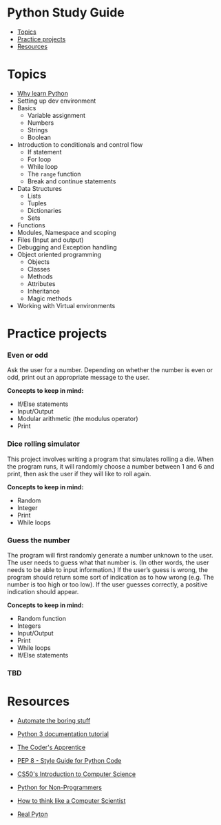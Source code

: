 # Python Study Guide
* [Topics](#topics)
* [Practice projects](#practice-projects)
* [Resources](#resources)

# Topics
* [Why learn Python](https://dbader.org/blog/why-learn-python)
* Setting up dev environment
* Basics
    - Variable assignment
    - Numbers
    - Strings
    - Boolean
* Introduction to conditionals and control flow
    - If statement
    - For loop
    - While loop
    - The `range` function
    - Break and continue statements
* Data Structures
    - Lists
    - Tuples
    - Dictionaries
    - Sets
* Functions
* Modules, Namespace and scoping
* Files (Input and output)
* Debugging and Exception handling
* Object oriented programming
    - Objects
    - Classes
    - Methods
    - Attributes
    - Inheritance
    - Magic methods
* Working with Virtual environments


# Practice projects
### Even or odd
Ask the user for a number. Depending on whether the number is even or odd, print out an appropriate message to the user.

**Concepts to keep in mind:**
* If/Else statements
* Input/Output
* Modular arithmetic (the modulus operator)
* Print

### Dice rolling simulator
This project involves writing a program that simulates rolling a die. When the program runs, it will randomly choose a number between 1 and 6 and print, then ask the user if they will like to roll again.

**Concepts to keep in mind:**
* Random
* Integer
* Print
* While loops

### Guess the number
The program will first randomly generate a number unknown to the user. The user needs to guess what that number is. (In other words, the user needs to be able to input information.) If the user’s guess is wrong, the program should return some sort of indication as to how wrong (e.g. The number is too high or too low). If the user guesses correctly, a positive indication should appear.

**Concepts to keep in mind:**
* Random function
* Integers
* Input/Output
* Print
* While loops
* If/Else statements

### TBD

# Resources
* [Automate the boring stuff](https://automatetheboringstuff.com/)

* [Python 3 documentation tutorial](https://docs.python.org/3/tutorial/)

* [The Coder's Apprentice](http://www.spronck.net/pythonbook/index.xhtml)

* [PEP 8 - Style Guide for Python Code](https://www.python.org/dev/peps/pep-0008/)

* [CS50's Introduction to Computer Science](https://www.edx.org/course/cs50s-introduction-to-computer-science)

* [Python for Non-Programmers](https://wiki.python.org/moin/BeginnersGuide/NonProgrammers)

* [How to think like a Computer Scientist](http://interactivepython.org/runestone/static/thinkcspy/index.html)

* [Real Pyton](https://realpython.com/)